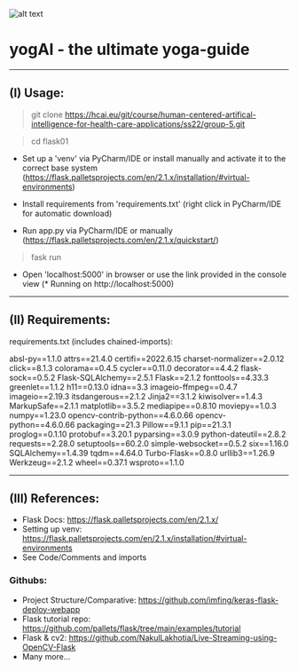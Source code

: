 
![alt text](static/img/logo.jpg)
# yogAI - the ultimate yoga-guide



------
## (I) Usage:

> git clone https://hcai.eu/git/course/human-centered-artifical-intelligence-for-health-care-applications/ss22/group-5.git

> cd flask01

+ Set up a 'venv' via PyCharm/IDE or install manually and activate it to the correct base system
(https://flask.palletsprojects.com/en/2.1.x/installation/#virtual-environments)

+ Install requirements from 'requirements.txt' (right click in PyCharm/IDE for automatic download)

+ Run app.py  via PyCharm/IDE or manually (https://flask.palletsprojects.com/en/2.1.x/quickstart/)
> fask run

+ Open 'localhost:5000' in browser  or use the link provided in the console view (* Running on http://localhost:5000)


------
## (II) Requirements:
requirements.txt (includes chained-imports):

absl-py==1.1.0
attrs==21.4.0
certifi==2022.6.15
charset-normalizer==2.0.12
click==8.1.3
colorama==0.4.5
cycler==0.11.0
decorator==4.4.2
flask-sock==0.5.2
Flask-SQLAlchemy==2.5.1
Flask==2.1.2
fonttools==4.33.3
greenlet==1.1.2
h11==0.13.0
idna==3.3
imageio-ffmpeg==0.4.7
imageio==2.19.3
itsdangerous==2.1.2
Jinja2==3.1.2
kiwisolver==1.4.3
MarkupSafe==2.1.1
matplotlib==3.5.2
mediapipe==0.8.10
moviepy==1.0.3
numpy==1.23.0
opencv-contrib-python==4.6.0.66
opencv-python==4.6.0.66
packaging==21.3
Pillow==9.1.1
pip==21.3.1
proglog==0.1.10
protobuf==3.20.1
pyparsing==3.0.9
python-dateutil==2.8.2
requests==2.28.0
setuptools==60.2.0
simple-websocket==0.5.2
six==1.16.0
SQLAlchemy==1.4.39
tqdm==4.64.0
Turbo-Flask==0.8.0
urllib3==1.26.9
Werkzeug==2.1.2
wheel==0.37.1
wsproto==1.1.0


-------
## (III) References:
+ Flask Docs: https://flask.palletsprojects.com/en/2.1.x/
+ Setting up venv: https://flask.palletsprojects.com/en/2.1.x/installation/#virtual-environments  
+ See Code/Comments and imports
### Githubs:
+ Project Structure/Comparative: https://github.com/imfing/keras-flask-deploy-webapp
+ Flask tutorial repo: https://github.com/pallets/flask/tree/main/examples/tutorial
+ Flask & cv2: https://github.com/NakulLakhotia/Live-Streaming-using-OpenCV-Flask
+ Many more...